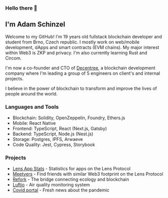 ### Hello there 👋
## I'm Adam Schinzel

Welcome to my GitHub! I'm 19 years old fullstack blockchain developer and student from Brno, Czech republic. I mostly work on web/mobile development, dApps and smart contracts (EVM chains). My major interest within Web3 is ZKP and privacy. I'm also currently learning Rust and Circom.

I'm now a co-founder and CTO of [Decentree](https://decentree.com/), a blockchain development company where I'm leading a group of 5 engineers on client's and internal projects.

I believe in the power of blockchain to transform and improve the lives of people around the world.

### Languages and Tools

- Blockchain: Solidity, OpenZeppelin, Foundry, Ethers.js
- Mobile: React Native
- Frontend: TypeScript, React (Next.js, Gatsby)
- Backend: TypeScript, Node.js (Nest.js)
- Storage: Postgres, IPFS, Arwaeve
- Code Quality: Jest, Cypress, Storybook

### Projects
- [Lens App Stats](https://lens.decentree.com/) - Statistics for apps on the Lens Protocol
- [Meetvers](https://app.meetvers.io/) - Find friends with similar Web3 footprint on the Lens Protocol
- [Refork](https://marketplace.efkplatform.com/) - The bridge connecting ecology and blockchain
- [Luftio](https://luftio.cz/) - Air quality monitoring system
- [Covid portal](https://covid19-portal.netlify.app/) - Fresh news about the pandemic
